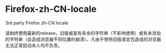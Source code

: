 # Firefox-zh-CN-locale
3rd party Firefox zh-CN locale

请始终使用最新的release，旧版或是有多余的字符串（不影响使用）或有未添加的字符串（会造成浏览器不同位置的崩溃）。凡由于使用旧版语言包造成的浏览器无法正常启动本人均不负责。

